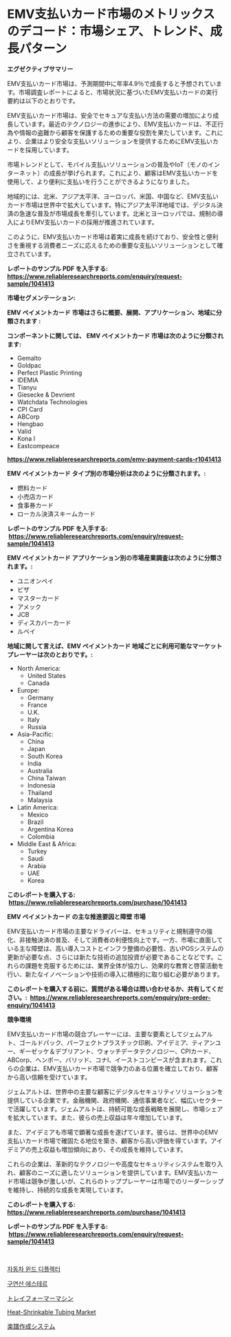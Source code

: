<p><h1>EMV支払いカード市場のメトリックスのデコード：市場シェア、トレンド、成長パターン</h1></p><p><strong>エグゼクティブサマリー</strong></p>
<p><p>EMV支払いカード市場は、予測期間中に年率4.9％で成長すると予想されています。市場調査レポートによると、市場状況に基づいたEMV支払いカードの実行要約は以下のとおりです。</p><p>EMV支払いカード市場は、安全でセキュアな支払い方法の需要の増加により成長しています。最近のテクノロジーの進歩により、EMV支払いカードは、不正行為や情報の盗難から顧客を保護するための重要な役割を果たしています。これにより、企業はより安全な支払いソリューションを提供するためにEMV支払いカードを採用しています。</p><p>市場トレンドとして、モバイル支払いソリューションの普及やIoT（モノのインターネット）の成長が挙げられます。これにより、顧客はEMV支払いカードを使用して、より便利に支払いを行うことができるようになりました。</p><p>地域的には、北米、アジア太平洋、ヨーロッパ、米国、中国など、EMV支払いカード市場は世界中で拡大しています。特にアジア太平洋地域では、デジタル決済の急速な普及が市場成長を牽引しています。北米とヨーロッパでは、規制の導入によりEMV支払いカードの採用が推進されています。</p><p>このように、EMV支払いカード市場は着実に成長を続けており、安全性と便利さを重視する消費者ニーズに応えるための重要な支払いソリューションとして確立されています。</p></p>
<p><strong>レポートのサンプル PDF を入手する: <a href="https://www.reliableresearchreports.com/enquiry/request-sample/1041413">https://www.reliableresearchreports.com/enquiry/request-sample/1041413</a></strong></p>
<p><strong>市場セグメンテーション:</strong></p>
<p><strong> EMV ペイメントカード 市場はさらに概要、展開、アプリケーション、地域に分類されます :</strong></p>
<p><strong>コンポーネントに関しては、 EMV ペイメントカード 市場は次のように分類されます: &nbsp;</strong></p>
<p><ul><li>Gemalto</li><li>Goldpac</li><li>Perfect Plastic Printing</li><li>IDEMIA</li><li>Tianyu</li><li>Giesecke & Devrient</li><li>Watchdata Technologies</li><li>CPI Card</li><li>ABCorp</li><li>Hengbao</li><li>Valid</li><li>Kona I</li><li>Eastcompeace</li></ul></p>
<p><strong><a href="https://www.reliableresearchreports.com/emv-payment-cards-r1041413">https://www.reliableresearchreports.com/emv-payment-cards-r1041413</a></strong></p>
<p><strong> EMV ペイメントカード タイプ別の市場分析は次のように分類されます。:</strong></p>
<p><ul><li>燃料カード</li><li>小売店カード</li><li>食事券カード</li><li>ローカル決済スキームカード</li></ul></p>
<p><strong>レポートのサンプル PDF を入手する: &nbsp;<a href="https://www.reliableresearchreports.com/enquiry/request-sample/1041413">https://www.reliableresearchreports.com/enquiry/request-sample/1041413</a></strong></p>
<p><strong> EMV ペイメントカード アプリケーション別の市場産業調査は次のように分類されます。:</strong></p>
<p><ul><li>ユニオンペイ</li><li>ビザ</li><li>マスターカード</li><li>アメック</li><li>JCB</li><li>ディスカバーカード</li><li>ルペイ</li></ul></p>
<p><strong>地域に関して言えば、EMV ペイメントカード 地域ごとに利用可能なマーケットプレーヤーは次のとおりです。:</strong></p>
<p><ul>
    <li>
        North America:
        <ul>
            <li>United States</li>
            <li>Canada</li>
        </ul>
    </li>
    <li>
        Europe:
        <ul>
            <li>Germany</li>
            <li>France</li>
            <li>U.K.</li>
            <li>Italy</li>
            <li>Russia</li>
        </ul>
    </li>
    <li>
        Asia-Pacific:
        <ul>
            <li>China</li>
            <li>Japan</li>
            <li>South Korea</li>
            <li>India</li>
            <li>Australia</li>
            <li>China Taiwan</li>
            <li>Indonesia</li>
            <li>Thailand</li>
            <li>Malaysia</li>
        </ul>
    </li>
    <li>
        Latin America:
        <ul>
            <li>Mexico</li>
            <li>Brazil</li>
            <li>Argentina Korea</li>
            <li>Colombia</li>
        </ul>
    </li>
    <li>
        Middle East & Africa:
        <ul>
            <li>Turkey</li>
            <li>Saudi</li>
            <li>Arabia</li>
            <li>UAE</li>
            <li>Korea</li>
        </ul>
    </li>
    </ul></p>
<p><strong>このレポートを購入する: &nbsp;<a href="https://www.reliableresearchreports.com/purchase/1041413">https://www.reliableresearchreports.com/purchase/1041413</a></strong></p>
<p><strong>EMV ペイメントカード の主な推進要因と障壁 市場</strong></p>
<p><p>EMV支払いカード市場の主要なドライバーは、セキュリティと規制遵守の強化、非接触決済の普及、そして消費者の利便性向上です。一方、市場に直面している主な障壁は、高い導入コストとインフラ整備の必要性、古いPOSシステムの更新が必要な点、さらには新たな技術の追加投資が必要であることなどです。これらの課題を克服するためには、業界全体が協力し、効果的な教育と啓蒙活動を行い、新たなイノベーションや技術の導入に積極的に取り組む必要があります。</p></p>
<p><strong>このレポートを購入する前に、質問がある場合は問い合わせるか、共有してください。:&nbsp; <a href="https://www.reliableresearchreports.com/enquiry/pre-order-enquiry/1041413">https://www.reliableresearchreports.com/enquiry/pre-order-enquiry/1041413</a></strong></p>
<p><strong>競争環境</strong></p>
<p><p>EMV支払いカード市場の競合プレーヤーには、主要な要素としてジェムアルト、ゴールドパック、パーフェクトプラスチック印刷、アイデミア、ティアンユー、ギーゼッケ＆デブリアント、ウォッチデータテクノロジー、CPIカード、ABCorp、ヘンボー、バリッド、コナI、イーストコンピースが含まれます。これらの企業は、EMV支払いカード市場で競争力のある位置を確立しており、顧客から高い信頼を受けています。</p><p>ジェムアルトは、世界中の主要な顧客にデジタルセキュリティソリューションを提供している企業です。金融機関、政府機関、通信事業者など、幅広いセクターで活躍しています。ジェムアルトは、持続可能な成長戦略を展開し、市場シェアを拡大しています。また、彼らの売上収益は年々増加しています。</p><p>また、アイデミアも市場で顕著な成長を遂げています。彼らは、世界中のEMV支払いカード市場で確固たる地位を築き、顧客から高い評価を得ています。アイデミアの売上収益も増加傾向にあり、その成長を維持しています。</p><p>これらの企業は、革新的なテクノロジーや高度なセキュリティシステムを取り入れ、顧客のニーズに適したソリューションを提供しています。EMV支払いカード市場は競争が激しいが、これらのトッププレーヤーは市場でのリーダーシップを維持し、持続的な成長を実現しています。</p></p>
<p><strong>このレポートを購入する: &nbsp; <a href="https://www.reliableresearchreports.com/purchase/1041413">https://www.reliableresearchreports.com/purchase/1041413</a></strong></p>
<p><strong>レポートのサンプル PDF を入手する: &nbsp;<a href="https://www.reliableresearchreports.com/enquiry/request-sample/1041413">https://www.reliableresearchreports.com/enquiry/request-sample/1041413</a></strong><strong></strong></p>
<p>&nbsp;</p>
<p><p><a href="https://medium.com/@constantinvon/%EC%9E%90%EB%8F%99%EC%B0%A8-%EB%B0%94%EB%9E%8C-%EB%B0%A9%ED%96%A5%EC%A0%9C-%EC%8B%9C%EC%9E%A5-%EC%9C%A0%ED%98%95-%EC%9D%91%EC%9A%A9-%EB%B0%8F-%EC%A7%80%EB%A6%AC%EC%9D%98-%EB%8B%A4%EA%B0%81%EC%A0%81%EC%9D%B8-%ED%8F%89%EA%B0%80-5b328ab9908c">자동차 윈드 디플렉터</a></p><p><a href="https://medium.com/@jeralderzog65756e/%EC%8B%9C%ED%8A%B8%EB%A5%B4%EC%82%B0-%EC%97%90%EC%8A%A4%ED%85%8C%EB%A5%B4-%EC%8B%9C%EC%9E%A5-%EC%9D%B8%EC%82%AC%EC%9D%B4%ED%8A%B8-%EC%8B%9C%EC%9E%A5-%EB%8F%99%ED%96%A5-%EC%84%B1%EC%9E%A5-2024%EB%85%84%EB%B6%80%ED%84%B0-2031%EB%85%84%EA%B9%8C%EC%A7%80-%EC%98%88%EC%B8%A1-319b3a868dd3">구연산 에스테르</a></p><p><a href="https://github.com/MosesSpinka1914/Market-Research-Report-List-1/blob/main/270044876430.md">トレイフォーマーマシン</a></p><p><a href="https://www.linkedin.com/pulse/decoding-heat-shrinkable-tubing-market-metrics-share-trends-dawdc">Heat-Shrinkable Tubing Market</a></p><p><a href="https://medium.com/@addyserr7687/%E9%9F%B3%E6%A5%BD%E8%A8%98%E8%AD%9C%E3%82%B7%E3%82%B9%E3%83%86%E3%83%A0%E5%B8%82%E5%A0%B4%E8%A6%8F%E6%A8%A1-%E5%B8%82%E5%A0%B4%E5%B1%95%E6%9C%9B%E3%81%A8%E5%B8%82%E5%A0%B4%E4%BA%88%E6%B8%AC-2024%E5%B9%B4%E3%81%8B%E3%82%892031%E5%B9%B4-982f1ab4793a">楽譜作成システム</a></p></p>